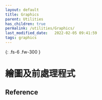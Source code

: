 ```yaml
---
layout: default
title: Graphics
parent: Utilities
has_children: true
permalink: /utilities/Graphics/
last_modified_date:   2022-02-05 09:41:59
tags: graphics 
---
```


{: .fs-6 .fw-300 }

# 繪圖及前處理程式

## Reference
